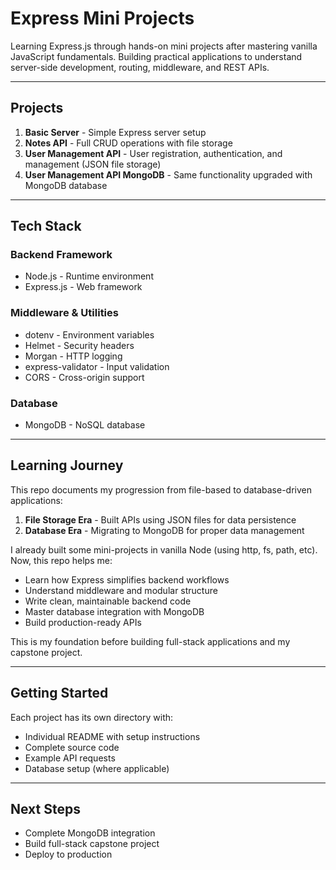 # Express Mini Projects

Learning Express.js through hands-on mini projects after mastering vanilla JavaScript fundamentals. Building practical applications to understand server-side development, routing, middleware, and REST APIs.

---

## Projects

1. **Basic Server** - Simple Express server setup
2. **Notes API** - Full CRUD operations with file storage
3. **User Management API** - User registration, authentication, and management (JSON file storage)
4. **User Management API MongoDB** - Same functionality upgraded with MongoDB database

---

## Tech Stack

### Backend Framework
- Node.js - Runtime environment
- Express.js - Web framework

### Middleware & Utilities
- dotenv - Environment variables
- Helmet - Security headers
- Morgan - HTTP logging
- express-validator - Input validation
- CORS - Cross-origin support

### Database
- MongoDB - NoSQL database

---

## Learning Journey

This repo documents my progression from file-based to database-driven applications:

1. **File Storage Era** - Built APIs using JSON files for data persistence
2. **Database Era** - Migrating to MongoDB for proper data management

I already built some mini-projects in vanilla Node (using http, fs, path, etc). Now, this repo helps me:

- Learn how Express simplifies backend workflows
- Understand middleware and modular structure
- Write clean, maintainable backend code
- Master database integration with MongoDB
- Build production-ready APIs

This is my foundation before building full-stack applications and my capstone project.

---

## Getting Started

Each project has its own directory with:

- Individual README with setup instructions
- Complete source code
- Example API requests
- Database setup (where applicable)

---

## Next Steps

- Complete MongoDB integration
- Build full-stack capstone project
- Deploy to production